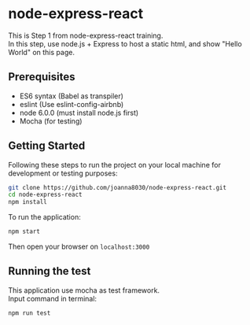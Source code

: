 # node-express-react

This is Step 1 from node-express-react training.  
In this step, use node.js + Express to host a static html, and show "Hello World" on this page.

## Prerequisites
- ES6 syntax (Babel as transpiler)
- eslint (Use eslint-config-airbnb)
- node 6.0.0 (must install node.js first)
- Mocha (for testing)

## Getting Started
Following these steps to run the project on your local machine for development or testing purposes:  

``` sh
git clone https://github.com/joanna8030/node-express-react.git
cd node-express-react
npm install
```
To run the application:
``` sh
npm start
```
Then open your browser on `localhost:3000`

## Running the test
This application use mocha as test framework.  
Input command in terminal:
``` sh
npm run test
```
